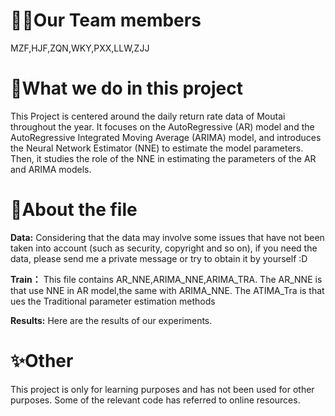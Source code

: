 

# 🙋‍♂️Our Team members
  MZF,HJF,ZQN,WKY,PXX,LLW,ZJJ

# 👦What we do in this project
  This Project is centered around the daily return rate data of Moutai throughout the year. It focuses on the AutoRegressive (AR) model and the AutoRegressive Integrated Moving Average (ARIMA) model, and introduces the Neural Network 
Estimator (NNE) to estimate the model parameters. Then, it studies the role of the NNE in estimating the parameters of the AR and ARIMA models.

# 📕About the file

**Data:**
  Considering that the data may involve some issues that have not been taken into account (such as security, copyright and so on), 
  if you need the data, please send me a private message or try to obtain it by yourself :D
  
**Train：**
  This file contains AR_NNE,ARIMA_NNE,ARIMA_TRA. The AR_NNE is that use NNE in AR model,the same with ARIMA_NNE. The ATIMA_Tra is that ues the Traditional parameter estimation methods

**Results:**
  Here are the results of our experiments.

# ✨Other
  This project is only for learning purposes and has not been used for other purposes. Some of the relevant code has referred to online resources.
